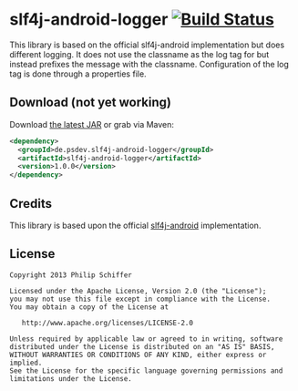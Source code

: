 slf4j-android-logger  [![Build Status](https://travis-ci.org/PSDev/slf4j-android-logger.png?branch=master)](https://travis-ci.org/PSDev/slf4j-android-logger)
==============

This library is based on the official slf4j-android implementation but does different logging.
It does not use the classname as the log tag for but instead prefixes the message with the classname.
Configuration of the log tag is done through a properties file.



Download (not yet working)
--------

Download [the latest JAR][1] or grab via Maven:

```xml
<dependency>
  <groupId>de.psdev.slf4j-android-logger</groupId>
  <artifactId>slf4j-android-logger</artifactId>
  <version>1.0.0</version>
</dependency>
```


Credits
-------

This library is based upon the official [slf4j-android][2] implementation.


License
-------

    Copyright 2013 Philip Schiffer

    Licensed under the Apache License, Version 2.0 (the "License");
    you may not use this file except in compliance with the License.
    You may obtain a copy of the License at

       http://www.apache.org/licenses/LICENSE-2.0

    Unless required by applicable law or agreed to in writing, software
    distributed under the License is distributed on an "AS IS" BASIS,
    WITHOUT WARRANTIES OR CONDITIONS OF ANY KIND, either express or implied.
    See the License for the specific language governing permissions and
    limitations under the License.

[1]: http://repository.sonatype.org/service/local/artifact/maven/redirect?r=central-proxy&g=de.psdev&a=slf4j-android-logger&v=LATEST
[2]: https://github.com/qos-ch/slf4j/tree/master/slf4j-android
